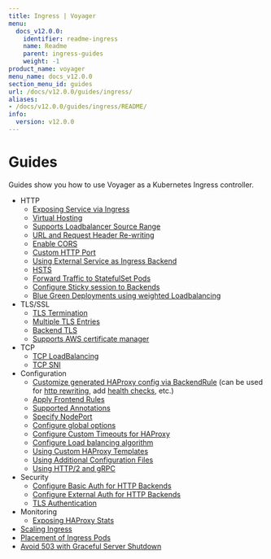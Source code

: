 ```yaml
---
title: Ingress | Voyager
menu:
  docs_v12.0.0:
    identifier: readme-ingress
    name: Readme
    parent: ingress-guides
    weight: -1
product_name: voyager
menu_name: docs_v12.0.0
section_menu_id: guides
url: /docs/v12.0.0/guides/ingress/
aliases:
- /docs/v12.0.0/guides/ingress/README/
info:
  version: v12.0.0
---
```


# Guides

Guides show you how to use Voyager as a Kubernetes Ingress controller.

- HTTP
  - [Exposing Service via Ingress](/docs/v12.0.0/guides/ingress/http/single-service)
  - [Virtual Hosting](/docs/v12.0.0/guides/ingress/http/virtual-hosting)
  - [Supports Loadbalancer Source Range](/docs/v12.0.0/guides/ingress/http/source-range)
  - [URL and Request Header Re-writing](/docs/v12.0.0/guides/ingress/http/rewrite-rules)
  - [Enable CORS](/docs/v12.0.0/guides/ingress/http/cors)
  - [Custom HTTP Port](/docs/v12.0.0/guides/ingress/http/custom-http-port)
  - [Using External Service as Ingress Backend](/docs/v12.0.0/guides/ingress/http/external-svc)
  - [HSTS](/docs/v12.0.0/guides/ingress/http/hsts)
  - [Forward Traffic to StatefulSet Pods](/docs/v12.0.0/guides/ingress/http/statefulset-pod)
  - [Configure Sticky session to Backends](/docs/v12.0.0/guides/ingress/http/sticky-session)
  - [Blue Green Deployments using weighted Loadbalancing](/docs/v12.0.0/guides/ingress/http/blue-green-deployment)
- TLS/SSL
  - [TLS Termination](/docs/v12.0.0/guides/ingress/tls/overview)
  - [Multiple TLS Entries](/docs/v12.0.0/guides/ingress/tls/multiple-tls)
  - [Backend TLS](/docs/v12.0.0/guides/ingress/tls/backend-tls)
  - [Supports AWS certificate manager](/docs/v12.0.0/guides/ingress/tls/aws-cert-manager)
- TCP
  - [TCP LoadBalancing](/docs/v12.0.0/guides/ingress/tcp/overview)
  - [TCP SNI](/docs/v12.0.0/guides/ingress/tcp/tcp-sni)
- Configuration
  - [Customize generated HAProxy config via BackendRule](/docs/v12.0.0/guides/ingress/configuration/backend-rule) (can be used for [http rewriting](https://www.haproxy.com/doc/aloha/7.0/haproxy/http_rewriting.html), add [health checks](https://www.haproxy.com/doc/aloha/7.0/haproxy/healthchecks.html), etc.)
  - [Apply Frontend Rules](/docs/v12.0.0/guides/ingress/configuration/frontend-rule)
  - [Supported Annotations](/docs/v12.0.0/guides/ingress/configuration/annotations)
  - [Specify NodePort](/docs/v12.0.0/guides/ingress/configuration/node-port)
  - [Configure global options](/docs/v12.0.0/guides/ingress/configuration/default-options)
  - [Configure Custom Timeouts for HAProxy](/docs/v12.0.0/guides/ingress/configuration/default-timeouts)
  - [Configure Load balancing algorithm](/docs/v12.0.0/guides/ingress/configuration/loadbalance-algorithm)
  - [Using Custom HAProxy Templates](/docs/v12.0.0/guides/ingress/configuration/custom-templates)
  - [Using Additional Configuration Files](/docs/v12.0.0/guides/ingress/configuration/config-volumes)
  - [Using HTTP/2 and gRPC](/docs/v12.0.0/guides/ingress/configuration/http-2)
- Security
  - [Configure Basic Auth for HTTP Backends](/docs/v12.0.0/guides/ingress/security/basic-auth)
  - [Configure External Auth for HTTP Backends](/docs/v12.0.0/guides/ingress/security/oauth)
  - [TLS Authentication](/docs/v12.0.0/guides/ingress/security/tls-auth)
- Monitoring
  - [Exposing HAProxy Stats](/docs/v12.0.0/guides/ingress/monitoring/haproxy-stats)
- [Scaling Ingress](/docs/v12.0.0/guides/ingress/scaling)
- [Placement of Ingress Pods](/docs/v12.0.0/guides/ingress/pod-placement)
- [Avoid 503 with Graceful Server Shutdown](/docs/v12.0.0/guides/ingress/graceful-reload)